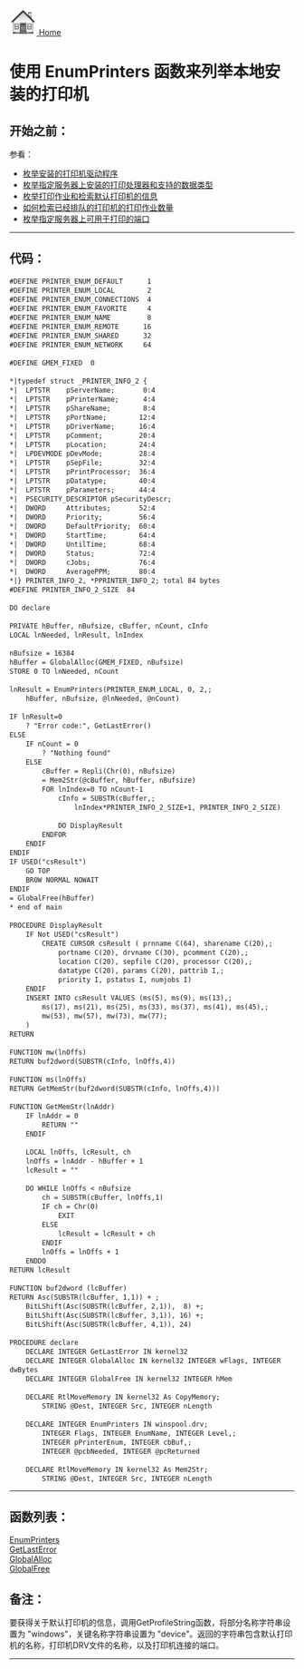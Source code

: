 [<img src="../images/home.png"> Home ](https://github.com/VFPX/Win32API)  

# 使用 EnumPrinters 函数来列举本地安装的打印机

## 开始之前：
参看：

* [枚举安装的打印机驱动程序](sample_082.md)  
* [枚举指定服务器上安装的打印处理器和支持的数据类型](sample_333.md)  
* [枚举打印作业和检索默认打印机的信息](sample_368.md)  
* [如何检索已经排队的打印机的打印作业数量](sample_367.md)  
* [枚举指定服务器上可用于打印的端口](sample_334.md)  

  
***  


## 代码：
```foxpro  
#DEFINE PRINTER_ENUM_DEFAULT      1
#DEFINE PRINTER_ENUM_LOCAL        2
#DEFINE PRINTER_ENUM_CONNECTIONS  4
#DEFINE PRINTER_ENUM_FAVORITE     4
#DEFINE PRINTER_ENUM_NAME         8
#DEFINE PRINTER_ENUM_REMOTE      16
#DEFINE PRINTER_ENUM_SHARED      32
#DEFINE PRINTER_ENUM_NETWORK     64

#DEFINE GMEM_FIXED  0

*|typedef struct _PRINTER_INFO_2 {
*|  LPTSTR    pServerName;       0:4
*|  LPTSTR    pPrinterName;      4:4
*|  LPTSTR    pShareName;        8:4
*|  LPTSTR    pPortName;        12:4
*|  LPTSTR    pDriverName;      16:4
*|  LPTSTR    pComment;         20:4
*|  LPTSTR    pLocation;        24:4
*|  LPDEVMODE pDevMode;         28:4
*|  LPTSTR    pSepFile;         32:4
*|  LPTSTR    pPrintProcessor;  36:4
*|  LPTSTR    pDatatype;        40:4
*|  LPTSTR    pParameters;      44:4
*|  PSECURITY_DESCRIPTOR pSecurityDescr;
*|  DWORD     Attributes;       52:4
*|  DWORD     Priority;         56:4
*|  DWORD     DefaultPriority;  60:4
*|  DWORD     StartTime;        64:4
*|  DWORD     UntilTime;        68:4
*|  DWORD     Status;           72:4
*|  DWORD     cJobs;            76:4
*|  DWORD     AveragePPM;       80:4
*|} PRINTER_INFO_2, *PPRINTER_INFO_2; total 84 bytes
#DEFINE PRINTER_INFO_2_SIZE  84

DO declare

PRIVATE hBuffer, nBufsize, cBuffer, nCount, cInfo
LOCAL lnNeeded, lnResult, lnIndex

nBufsize = 16384
hBuffer = GlobalAlloc(GMEM_FIXED, nBufsize)
STORE 0 TO lnNeeded, nCount

lnResult = EnumPrinters(PRINTER_ENUM_LOCAL, 0, 2,;
	hBuffer, nBufsize, @lnNeeded, @nCount)

IF lnResult=0
	? "Error code:", GetLastError()
ELSE
	IF nCount = 0
		? "Nothing found"
	ELSE
		cBuffer = Repli(Chr(0), nBufsize)
		= Mem2Str(@cBuffer, hBuffer, nBufsize)
		FOR lnIndex=0 TO nCount-1
			cInfo = SUBSTR(cBuffer,;
				lnIndex*PRINTER_INFO_2_SIZE+1, PRINTER_INFO_2_SIZE)

			DO DisplayResult
		ENDFOR
	ENDIF
ENDIF
IF USED("csResult")
	GO TOP
	BROW NORMAL NOWAIT
ENDIF
= GlobalFree(hBuffer)
* end of main

PROCEDURE DisplayResult
	IF Not USED("csResult")
		CREATE CURSOR csResult ( prnname C(64), sharename C(20),;
			portname C(20), drvname C(30), pcomment C(20),;
			location C(20), sepfile C(20), processor C(20),;
			datatype C(20), params C(20), pattrib I,;
			priority I, pstatus I, numjobs I)
	ENDIF
	INSERT INTO csResult VALUES (ms(5), ms(9), ms(13),;
		ms(17), ms(21), ms(25), ms(33), ms(37), ms(41), ms(45),;
		mw(53), mw(57), mw(73), mw(77);
	)
RETURN

FUNCTION mw(lnOffs)
RETURN buf2dword(SUBSTR(cInfo, lnOffs,4))

FUNCTION ms(lnOffs)
RETURN GetMemStr(buf2dword(SUBSTR(cInfo, lnOffs,4)))

FUNCTION GetMemStr(lnAddr)
	IF lnAddr = 0
		RETURN ""
	ENDIF

	LOCAL lnOffs, lcResult, ch
	lnOffs = lnAddr - hBuffer + 1
	lcResult = ""

	DO WHILE lnOffs < nBufsize
		ch = SUBSTR(cBuffer, lnOffs,1)
		IF ch = Chr(0)
			EXIT
		ELSE
			lcResult = lcResult + ch
		ENDIF
		lnOffs = lnOffs + 1
	ENDDO
RETURN lcResult

FUNCTION buf2dword (lcBuffer)
RETURN Asc(SUBSTR(lcBuffer, 1,1)) + ;
	BitLShift(Asc(SUBSTR(lcBuffer, 2,1)),  8) +;
	BitLShift(Asc(SUBSTR(lcBuffer, 3,1)), 16) +;
	BitLShift(Asc(SUBSTR(lcBuffer, 4,1)), 24)

PROCEDURE declare
	DECLARE INTEGER GetLastError IN kernel32
	DECLARE INTEGER GlobalAlloc IN kernel32 INTEGER wFlags, INTEGER dwBytes
	DECLARE INTEGER GlobalFree IN kernel32 INTEGER hMem

	DECLARE RtlMoveMemory IN kernel32 As CopyMemory;
		STRING @Dest, INTEGER Src, INTEGER nLength

	DECLARE INTEGER EnumPrinters IN winspool.drv;
		INTEGER Flags, INTEGER EnumName, INTEGER Level,;
		INTEGER pPrinterEnum, INTEGER cbBuf,;
		INTEGER @pcbNeeded, INTEGER @pcReturned

	DECLARE RtlMoveMemory IN kernel32 As Mem2Str;
		STRING @Dest, INTEGER Src, INTEGER nLength  
```  
***  


## 函数列表：
[EnumPrinters](../libraries/winspool.drv/EnumPrinters.md)  
[GetLastError](../libraries/kernel32/GetLastError.md)  
[GlobalAlloc](../libraries/kernel32/GlobalAlloc.md)  
[GlobalFree](../libraries/kernel32/GlobalFree.md)  

## 备注：
要获得关于默认打印机的信息，调用GetProfileString函数，将部分名称字符串设置为 "windows"，关键名称字符串设置为 "device"。返回的字符串包含默认打印机的名称，打印机DRV文件的名称，以及打印机连接的端口。 
  
***  

